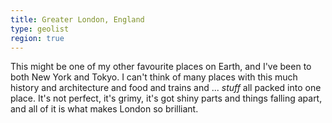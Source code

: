 ```yaml
---
title: Greater London, England
type: geolist
region: true
---
```

This might be one of my other favourite places on Earth, and I've been to both New York and Tokyo. I can't think of many places with this much history and architecture and food and trains and ... _stuff_ all packed into one place. It's not perfect, it's grimy, it's got shiny parts and things falling apart, and all of it is what makes London so brilliant. 